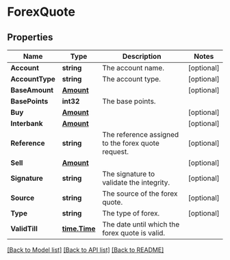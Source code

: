 # ForexQuote

## Properties

Name | Type | Description | Notes
------------ | ------------- | ------------- | -------------
**Account** | **string** | The account name. | [optional] 
**AccountType** | **string** | The account type. | [optional] 
**BaseAmount** | [**Amount**](Amount.md) |  | [optional] 
**BasePoints** | **int32** | The base points. | 
**Buy** | [**Amount**](Amount.md) |  | [optional] 
**Interbank** | [**Amount**](Amount.md) |  | [optional] 
**Reference** | **string** | The reference assigned to the forex quote request. | [optional] 
**Sell** | [**Amount**](Amount.md) |  | [optional] 
**Signature** | **string** | The signature to validate the integrity. | [optional] 
**Source** | **string** | The source of the forex quote. | [optional] 
**Type** | **string** | The type of forex. | [optional] 
**ValidTill** | [**time.Time**](time.Time.md) | The date until which the forex quote is valid. | 

[[Back to Model list]](../README.md#documentation-for-models) [[Back to API list]](../README.md#documentation-for-api-endpoints) [[Back to README]](../README.md)


